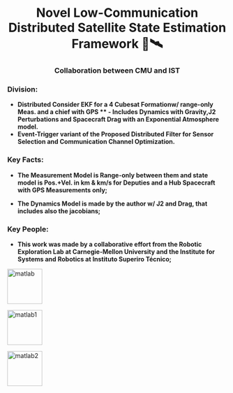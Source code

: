 
<h1 align="center">Novel Low-Communication Distributed Satellite State Estimation Framework 🔭🛰</h1>
<h3 align="center">Collaboration between CMU and IST</h3>


<h3 align="left">Division:</h3>

- **Distributed Consider EKF for a 4 Cubesat Formationw/ range-only Meas. and a chief with GPS ** - Includes Dynamics with Gravity,J2 Perturbations and Spacecraft Drag with an Exponential Atmosphere model.**
- **Event-Trigger variant of the Proposed Distributed Filter for Sensor Selection and Communication Channel Optimization.**


<p align="left">
</p>

<h3 align="left">Key Facts:</h3>


- **The Measurement Model is Range-only between them and state model is Pos.+Vel. in km & km/s for Deputies and a Hub Spacecraft with GPS Measurements only;**

- **The Dynamics Model is made by the author w/ J2 and Drag, that includes also the jacobians;**


<p align="left">
</p>


<h3 align="left">Key People:</h3>


- **This work was made by a collaborative effort from the Robotic Exploration Lab at Carnegie-Mellon University and the Institute for Systems and Robotics at Instituto Superiro Técnico;**



<p align="left">
</p>



<p align="left"> <a href="http://roboticexplorationlab.org" target="_blank" rel="noreferrer"> <img src="http://roboticexplorationlab.org/img/logo@2x.png" alt="matlab" width="80" height="80"/> </a> </p>

<p align="left"> <a href="https://www.cmu.edu" target="_blank" rel="noreferrer"> <img src="https://www.cmu.edu/brand/brand-guidelines/images/wordmarksquare-red-600x600.png" alt="matlab1" width="80" height="80"/> </a> </p>

<p align="left"> <a href="https://tecnico.ulisboa.pt/en/" target="_blank" rel="noreferrer"> <img src="https://upload.wikimedia.org/wikipedia/pt/e/ed/IST_Logo.png" alt="matlab2" width="80" height="80"/> </a> </p>
